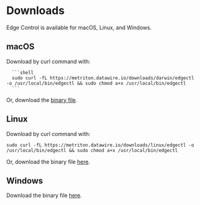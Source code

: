 # Downloads

Edge Control is available for macOS, Linux, and Windows.

## macOS

Download by curl command with:

      ```shell
      sudo curl -fL https://metriton.datawire.io/downloads/darwin/edgectl -o /usr/local/bin/edgectl && sudo chmod a+x /usr/local/bin/edgectl
      ```

Or, download the [binary file](https://metriton.datawire.io/downloads/darwin/edgectl).


## Linux

Download by curl command with:

   ```shell
   sudo curl -fL https://metriton.datawire.io/downloads/linux/edgectl -o
   /usr/local/bin/edgectl && sudo chmod a+x /usr/local/bin/edgectl
   ```

Or, download the binary file [here](https://metriton.datawire.io/downloads/linux/edgectl).

## Windows

Download the binary file [here](https://metriton.datawire.io/downloads/windows/edgectl.exe).